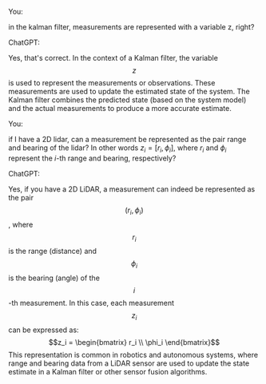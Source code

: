 
You: 

in the kalman filter, measurements are represented with a variable z, right?

ChatGPT: 

Yes, that's correct. In the context of a Kalman filter, the variable $$z$$ is used to represent the measurements or observations. These measurements are used to update the estimated state of the system. The Kalman filter combines the predicted state (based on the system model) and the actual measurements to produce a more accurate estimate.

You: 

if I have a 2D lidar, can a measurement be represented as the pair range and bearing of the lidar? In other words $z_i=[r_i, \phi_i]$, where $r_i$  and $\phi_i$ represent the $i$-th range and bearing, respectively?

ChatGPT: 

Yes, if you have a 2D LiDAR, a measurement can indeed be represented as the pair $$(r_i, \phi_i)$$, where $$r_i$$ is the range (distance) and $$\phi_i$$ is the bearing (angle) of the $$i$$-th measurement. In this case, each measurement $$z_i$$ can be expressed as:$$z_i = \begin{bmatrix} r_i \\ \phi_i \end{bmatrix}$$
This representation is common in robotics and autonomous systems, where range and bearing data from a LiDAR sensor are used to update the state estimate in a Kalman filter or other sensor fusion algorithms.
